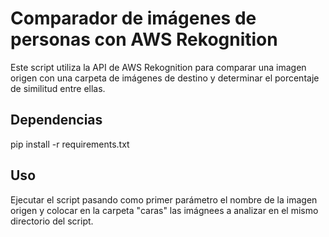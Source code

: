 # Comparador de imágenes de personas con AWS Rekognition

Este script utiliza la API de AWS Rekognition para comparar una imagen origen con una carpeta de imágenes de destino y determinar el porcentaje de similitud entre ellas.

## Dependencias
pip install -r requirements.txt

## Uso
Ejecutar el script pasando como primer parámetro el nombre de la imagen origen y colocar en la carpeta "caras" las imágnees a analizar en el mismo directorio del script.
